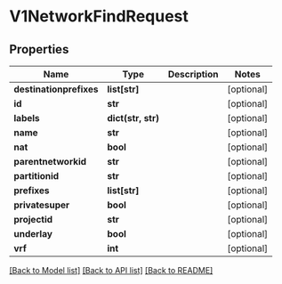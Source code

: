 # V1NetworkFindRequest

## Properties
Name | Type | Description | Notes
------------ | ------------- | ------------- | -------------
**destinationprefixes** | **list[str]** |  | [optional] 
**id** | **str** |  | [optional] 
**labels** | **dict(str, str)** |  | [optional] 
**name** | **str** |  | [optional] 
**nat** | **bool** |  | [optional] 
**parentnetworkid** | **str** |  | [optional] 
**partitionid** | **str** |  | [optional] 
**prefixes** | **list[str]** |  | [optional] 
**privatesuper** | **bool** |  | [optional] 
**projectid** | **str** |  | [optional] 
**underlay** | **bool** |  | [optional] 
**vrf** | **int** |  | [optional] 

[[Back to Model list]](../README.md#documentation-for-models) [[Back to API list]](../README.md#documentation-for-api-endpoints) [[Back to README]](../README.md)


